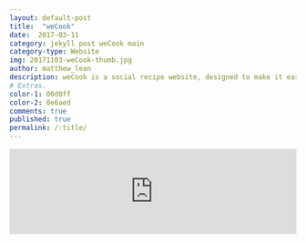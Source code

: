 ```yaml
---
layout: default-post
title:  "weCook"
date:  2017-03-11
category: jekyll post weCook main
category-type: Website
img: 20171103-weCook-thumb.jpg
author: matthew_lean
description: weCook is a social recipe website, designed to make it easy to follow and edit recipes. Recipes added to the site are open to editing by all users, allowing for multiple versions of the recipe to be made.
# Extras.
color-1: 00d0ff
color-2: 0e6aed
comments: true
published: true
permalink: /:title/
---
```


<iframe src="https://player.vimeo.com/video/215204627" width="100%" height="auto" frameborder="0" webkitallowfullscreen mozallowfullscreen allowfullscreen></iframe>
